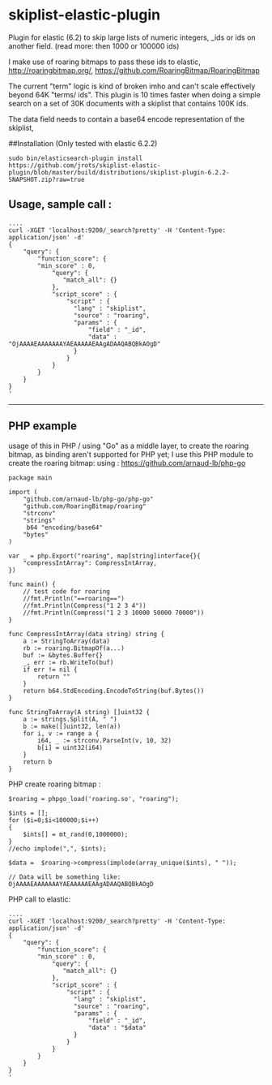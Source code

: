 # skiplist-elastic-plugin

Plugin for elastic (6.2) to skip large lists of numeric integers, _ids or ids on another field. (read more: then 1000 or 100000 ids) 

I make use of roaring bitmaps to pass these ids to elastic, 
http://roaringbitmap.org/, https://github.com/RoaringBitmap/RoaringBitmap

The current "term" logic is kind of broken imho and can't scale effectively beyond 64K "terms/ ids".
This plugin is 10 times faster when doing a simple search on a set of 30K documents with a skiplist that contains 100K ids. 

The data field needs to contain a base64 encode representation of the skiplist, 

##Installation
(Only tested with elastic 6.2.2)
```
sudo bin/elasticsearch-plugin install https://github.com/jrots/skiplist-elastic-plugin/blob/master/build/distributions/skiplist-plugin-6.2.2-SNAPSHOT.zip?raw=true
```
## Usage, sample call : 
```
....
curl -XGET 'localhost:9200/_search?pretty' -H 'Content-Type: application/json' -d'
{
    "query": {
        "function_score": {
	    "min_score" : 0,
            "query": {
               "match_all": {}
            },
            "script_score" : {
                "script" : {
                  "lang" : "skiplist",
                  "source" : "roaring",
                  "params" : {
                      "field" : "_id",
                      "data" : "OjAAAAEAAAAAAAYAEAAAAAEAAgADAAQABQBkAOgD"
                  }
                }
            }
        }
    }
}
'
```

--- 

## PHP example 
usage of this in PHP / using "Go" as a middle layer, to create the roaring bitmap, as binding aren't supported for PHP yet; 
I use this PHP module to create the roaring bitmap:
using : https://github.com/arnaud-lb/php-go
```
package main

import (
    "github.com/arnaud-lb/php-go/php-go"
    "github.com/RoaringBitmap/roaring"
    "strconv"
    "strings"
     b64 "encoding/base64"	
    "bytes"
)

var _ = php.Export("roaring", map[string]interface{}{
    "compressIntArray": CompressIntArray,
})

func main() {
	// test code for roaring
	//fmt.Println("==roaring==")
	//fmt.Println(Compress("1 2 3 4"))
	//fmt.Println(Compress("1 2 3 10000 50000 70000"))
}

func CompressIntArray(data string) string {
    a := StringToArray(data)
    rb := roaring.BitmapOf(a...)
    buf := &bytes.Buffer{}
    _, err := rb.WriteTo(buf)
    if err != nil {
		return ""
    }
    return b64.StdEncoding.EncodeToString(buf.Bytes())
}

func StringToArray(A string) []uint32 {
    a := strings.Split(A, " ")
    b := make([]uint32, len(a))
    for i, v := range a {
        i64, _ := strconv.ParseInt(v, 10, 32) 
        b[i] = uint32(i64)
    }
    return b
}

```

PHP create roaring bitmap : 
```
$roaring = phpgo_load('roaring.so', "roaring");

$ints = [];
for ($i=0;$i<100000;$i++)
{
	$ints[] = mt_rand(0,1000000);
}
//echo implode(",", $ints);

$data =  $roaring->compress(implode(array_unique($ints), " "));

// Data will be something like: OjAAAAEAAAAAAAYAEAAAAAEAAgADAAQABQBkAOgD

```

PHP call to elastic: 

```
....
curl -XGET 'localhost:9200/_search?pretty' -H 'Content-Type: application/json' -d'
{
    "query": {
        "function_score": {
	    "min_score" : 0,
            "query": {
               "match_all": {}
            },
            "script_score" : {
                "script" : {
                  "lang" : "skiplist",
                  "source" : "roaring",
                  "params" : {
                      "field" : "_id",
                      "data" : "$data"
                  }
                }
            }
        }
    }
}
'
```